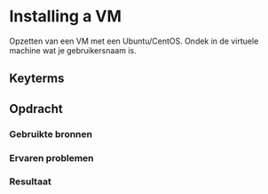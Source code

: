 # Installing a VM
Opzetten van een VM met een Ubuntu/CentOS. Ondek in de virtuele machine wat je gebruikersnaam is. 

## Keyterms


## Opdracht
### Gebruikte bronnen

### Ervaren problemen
### Resultaat
